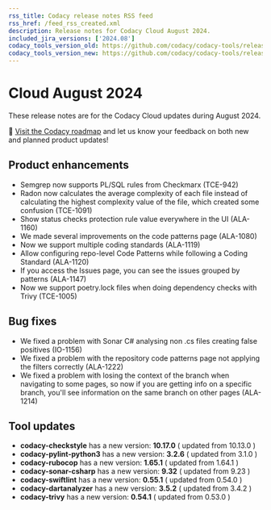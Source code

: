 ```yaml
---
rss_title: Codacy release notes RSS feed
rss_href: /feed_rss_created.xml
description: Release notes for Codacy Cloud August 2024.
included_jira_versions: ['2024.08']
codacy_tools_version_old: https://github.com/codacy/codacy-tools/releases/tag/7.22.33
codacy_tools_version_new: https://github.com/codacy/codacy-tools/releases/tag/7.22.74
---
```


# Cloud August 2024

These release notes are for the Codacy Cloud updates during August 2024.

📢 [Visit the Codacy roadmap](https://roadmap.codacy.com) and <span class="skip-vale">let us know</span> your feedback on both new and planned product updates!

## Product enhancements
-  Semgrep now supports PL/SQL rules from Checkmarx (TCE-942)
-  Radon now calculates the average complexity of each file instead of calculating the highest complexity value of the file, which created some confusion (TCE-1091)
-  Show status checks protection rule value everywhere in the UI (ALA-1160)
-  We made several improvements on the code patterns page (ALA-1080)
-  Now we support multiple coding standards (ALA-1119)
-  Allow configuring repo-level Code Patterns while following a Coding Standard (ALA-1120)
-  If you access the Issues page, you can see the issues grouped by patterns (ALA-1147)
-  Now we support poetry.lock files when doing dependency checks with Trivy (TCE-1005)

## Bug fixes
-  We fixed a problem with Sonar C# analysing non .cs files creating false positives (IO-1156)
-  We fixed a problem with the repository code patterns page not applying the filters correctly (ALA-1222)
-  We fixed a problem with losing the context of the branch when navigating to some pages, so now if you are getting info on a specific branch, you'll see information on the same branch on other pages (ALA-1214)

## Tool updates
-  **codacy-checkstyle** has a new version: **10.17.0** ( updated from 10.13.0 )
-  **codacy-pylint-python3** has a new version: **3.2.6** ( updated from 3.1.0 )
-  **codacy-rubocop** has a new version: **1.65.1** ( updated from 1.64.1 )
-  **codacy-sonar-csharp** has a new version: **9.32** ( updated from 9.23 )
-  **codacy-swiftlint** has a new version: **0.55.1** ( updated from 0.54.0 )
-  **codacy-dartanalyzer** has a new version: **3.5.2** ( updated from 3.4.2 )
-  **codacy-trivy** has a new version: **0.54.1** ( updated from 0.53.0 )

